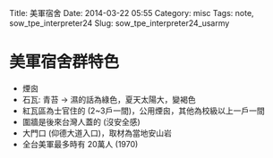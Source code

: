 Title: 美軍宿舍
Date: 2014-03-22 05:55
Category: misc
Tags: note, sow_tpe_interpreter24
Slug: sow_tpe_interpreter24_usarmy

# 美軍宿舍群特色

* 煙囪
* 石瓦: 青苔 -> 濕的話為綠色，夏天太陽大，變褐色
* 紅瓦區為士官住的 (2~3戶一間)，公用煙囪，其他為校級以上一戶一間
* 圍牆是後來台灣人蓋的 (沒安全感)
* 大門口 (仰德大道入口)，取材為當地安山岩
* 全台美軍最多時有 20萬人 (1970)

